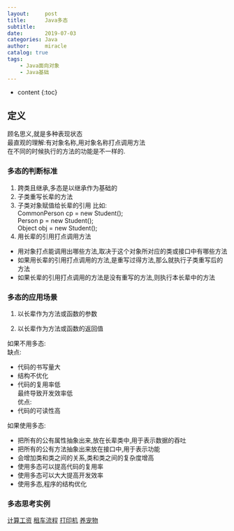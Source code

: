 ```yaml
---
layout:     post
title:      Java多态
subtitle:   
date:       2019-07-03
categories: Java
author:     miracle
catalog: true
tags:
    - Java面向对象
    - Java基础
---
```


* content
{:toc}

## 定义

 顾名思义,就是多种表现状态  
 最直观的理解:有对象名称,用对象名称打点调用方法  
 在不同的时候执行的方法的功能是不一样的.

### 多态的判断标准

 1. 跨类且继承,多态是以继承作为基础的
 2. 子类重写长辈的方法
 3. 子类对象赋值给长辈的引用 
 比如:  
 CommonPerson cp = new Student();  
 Person p = new Student();  
 Object obj = new Student();
 4. 用长辈的引用打点调用方法
  * 用对象打点能调用出哪些方法,取决于这个对象所对应的类或接口中有哪些方法
  * 如果用长辈的引用打点调用的方法,是重写过得方法,那么就执行子类重写后的方法
  * 如果长辈的引用打点调用的方法是没有重写的方法,则执行本长辈中的方法

### 多态的应用场景

1. 以长辈作为方法或函数的参数

2. 以长辈作为方法或函数的返回值  




如果不用多态:  
缺点:  
 - 代码的书写量大
 - 结构不优化
 - 代码的复用率低  
最终导致开发效率低  
优点:  
 - 代码的可读性高

如果使用多态:  
 - 把所有的公有属性抽象出来,放在长辈类中,用于表示数据的吞吐
 - 把所有的公有方法抽象出来放在接口中,用于表示功能 
 - 会增加类和类之间的关系,类和类之间的复杂度增高
 - 使用多态可以提高代码的复用率
 - 使用多态可以大大提高开发效率
 - 使用多态,程序的结构优化
 
### 多态思考实例


[计算工资](https://1877551230.github.io/2019/07/09/%E5%A4%9A%E6%80%81%E6%80%9D%E6%83%B3%E7%9A%84%E7%AE%80%E5%8D%95%E5%BA%94%E7%94%A8%E4%B9%8B%E8%AE%A1%E7%AE%97%E5%B7%A5%E8%B5%84/)
[租车流程](https://1877551230.github.io/2019/07/09/%E5%A4%9A%E6%80%81%E6%80%9D%E6%83%B3%E7%9A%84%E7%AE%80%E5%8D%95%E5%BA%94%E7%94%A8%E4%B9%8B%E7%A7%9F%E8%BD%A6%E7%B3%BB%E7%BB%9F/)
[打印机](https://1877551230.github.io/2019/07/09/%E5%A4%9A%E6%80%81%E6%80%9D%E6%83%B3%E7%9A%84%E7%AE%80%E5%8D%95%E5%BA%94%E7%94%A8%E4%B9%8B%E6%89%93%E5%8D%B0%E6%9C%BA/)
[养宠物](https://1877551230.github.io/2019/07/09/%E5%A4%9A%E6%80%81%E6%80%9D%E6%83%B3%E7%9A%84%E7%AE%80%E5%8D%95%E5%BA%94%E7%94%A8%E4%B9%8B%E5%85%BB%E5%AE%A0%E7%89%A9/)




  
